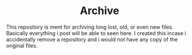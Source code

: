 <h1 align="center">Archive</h1>
This repository is ment for archiving long lost, old, or even new files. Basically everything i post will be able to seen here.
I created this incase i accidentally remove a repository and i would not have any copy of the original files.
